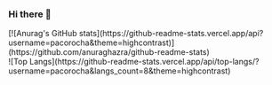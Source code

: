 ### Hi there 👋

<div style="float: left">
[![Anurag's GitHub stats](https://github-readme-stats.vercel.app/api?username=pacorocha&theme=highcontrast)](https://github.com/anuraghazra/github-readme-stats)
</div>
<div style="float: left">
![Top Langs](https://github-readme-stats.vercel.app/api/top-langs/?username=pacorocha&langs_count=8&theme=highcontrast)
</div>
<!--
**pacorocha/pacorocha** is a ✨ _special_ ✨ repository because its `README.md` (this file) appears on your GitHub profile.

Here are some ideas to get you started:

- 🔭 I’m currently working on ...
- 🌱 I’m currently learning ...
- 👯 I’m looking to collaborate on ...
- 🤔 I’m looking for help with ...
- 💬 Ask me about ...
- 📫 How to reach me: ...
- 😄 Pronouns: ...
- ⚡ Fun fact: ...
-->

